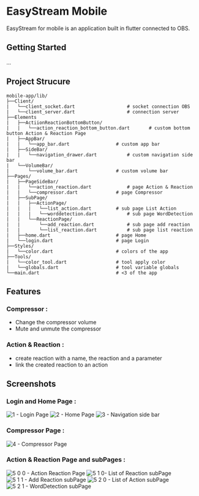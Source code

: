 # EasyStream Mobile

EasyStream for mobile is an application built in flutter connected to OBS.

## Getting Started

...

## Project Strucure

```
mobile-app/lib/
├──Client/
|	└──client_socket.dart					# socket connection OBS
|	└──client_server.dart					# connection server
├──Elements
|	├──ActiionReactionBottomButton/
|	|	└──action_reaction_bottom_button.dart		# custom bottom button Action & Reaction Page
|	├──AppBar/
|	|	└──app_bar.dart					# custom app bar
|	├──SideBar/
|	|	└──navigation_drawer.dart			# custom navigation side bar
|	└──VolumeBar/
|		└──volume_bar.dart				# custom volume bar
├──Pages/
|	├──PageSideBar/
|	|	└──action_reaction.dart				# page Action & Reaction
|	|	└──compressor.dart				# page Compressor
|	├──SubPage/
|	|	├──ActionPage/
|	|	|	└──list_action.dart			# sub page List Action
|	|	|	└──worddetection.dart			# sub page WordDetection
|	|	└──ReactionPage/
|	|		└──add_reaction.dart			# sub page add reaction
|	|		└──list_reaction.dart			# sub page list reaction
|	├──home.dart						# page Home
|	└──login.dart						# page Login
├──Styles/
|	└──color.dart						# colors of the app
├──Tools/
|	└──color_tool.dart					# tool apply color
|	└──globals.dart						# tool variable globals
└──main.dart							# <3 of the app
```

## Features

### Compressor :
  - Change the compressor volume
  - Mute and unmute the compressor

### Action & Reaction :
  - create reaction with a name, the reaction and a parameter
  - link the created reaction to an action

## Screenshots

### Login and Home Page :
![1 - Login Page](https://github.com/EasyStreamDev/easystream_mobile_app/assets/70137982/58da4950-39b5-4087-ab53-094f1ecd97be)
![2 - Home Page](https://github.com/EasyStreamDev/easystream_mobile_app/assets/70137982/3158cad7-8a8f-49ca-b52f-e7383780b496)
![3 - Navigation side bar](https://github.com/EasyStreamDev/easystream_mobile_app/assets/70137982/290e2931-d8a4-4931-8083-19dd6b25f007)

### Compressor Page :
![4 - Compressor Page](https://github.com/EasyStreamDev/easystream_mobile_app/assets/70137982/b5cab45a-decd-477c-9024-0dc3c7621672)

### Action & Reaction Page and subPages :
![5 0 0 - Action   Reaction Page](https://github.com/EasyStreamDev/easystream_mobile_app/assets/70137982/52d0ea97-672c-49d4-a6f8-3731fe1d1541)
![5 1 0- List of Reaction subPage](https://github.com/EasyStreamDev/easystream_mobile_app/assets/70137982/7dcabe15-ba10-43f9-80b1-dcd6c7c5d23d)
![5 1 1 - Add Reaction subPage](https://github.com/EasyStreamDev/easystream_mobile_app/assets/70137982/ee3dbb94-6027-4fa4-8125-cbdd0f58789f)
![5 2 0 - List of Action subPage](https://github.com/EasyStreamDev/easystream_mobile_app/assets/70137982/b9111d6f-3aa8-44ed-b27b-3ebde20bc0af)
![5 2 1 - WordDetection subPage](https://github.com/EasyStreamDev/easystream_mobile_app/assets/70137982/6b64a252-abe1-4be4-a6a2-555b862bca0a)
